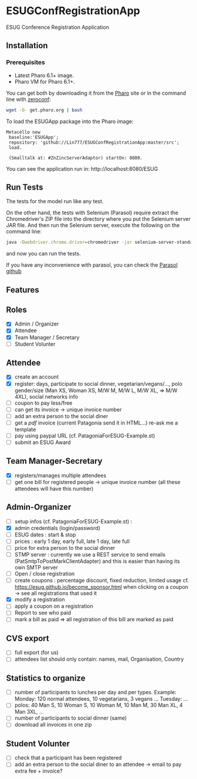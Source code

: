 # ESUGConfRegistrationApp
ESUG Conference Registration Application

## Installation 
### Prerequisites
- Latest Pharo 6.1+ image.
- Pharo VM for Pharo 6.1+.

You can get both by downloading it from the [Pharo](http://pharo.org) site or in the command line with [zeroconf](http://get.pharo.org): 

```bash
wget -O- get.pharo.org | bash
```

To load the ESUGApp package into the Pharo image:

```Smalltalk
Metacello new
 baseline:'ESUGApp';
 repository: 'github://Lin777/ESUGConfRegistrationApp:master/src';
 load.
 
 (Smalltalk at: #ZnZincServerAdaptor) startOn: 8080.
```

You can see the application run in: http://localhost:8080/ESUG

## Run Tests

The tests for the model run like any test.

On the other hand, the tests with Selenium (Parasol) require extract the Chromedriver's ZIP file into the directory where you put the Selenium server JAR file. And then run the Selenium server, execute the following on the command line:

```bash
java -Dwebdriver.chrome.driver=chromedriver -jar selenium-server-standalone-3.0.1.jar
```

and now you can run the tests.

If you have any inconvenience with parasol, you can check the [Parasol github](https://github.com/SeasideSt/Parasol)

## Features

## Roles

* [x] Admin / Organizer
* [x] Attendee
* [x] Team Manager / Secretary
* [ ] Student Volunter

## Attendee

* [x] create an account
* [x] register: days, participate to social dinner, vegetarian/vegans/..., polo gender/size (Man XS, Woman XS, M/W M, M/W L, M/W XL, => M/W 4XL), social networks info
* [ ] coupon to pay less/free
* [ ] can get its invoice -> unique invoice number
* [ ] add an extra person to the social diner
* [ ] get a *pdf* invoice (current Patagonia send it in HTML...) re-ask me a template
* [ ] pay using paypal URL (cf. PatagoniaForESUG-Example.st)
* [ ] submit an ESUG Award	

## Team Manager-Secretary

* [x] registers/manages multiple attendees
* [ ] get one bill for registered people -> unique invoice number (all these attendees will have this number)

## Admin-Organizer

* [ ] setup infos (cf. PatagoniaForESUG-Example.st) :
* [x] admin credentials (login/password)
* [ ] ESUG dates : start & stop
* [ ] prices : early 1 day, early full, late 1 day, late full
* [ ] price for extra person to the social dinner
* [ ] STMP server : currently we use a REST service to send emails (PatSmtpToPostMarkClientAdapter) and this is  easier than having its own SMTP server
* [ ] Open / close registration
* [ ] create coupons : percentage discount, fixed reduction, limited usage
	cf. https://esug.github.io/become_sponsor.html when clicking on a coupon -> see all registrations that used it 
* [x] modify a registration
* [ ] apply a coupon on a registration
* [ ] Report to see who paid 
* [ ] mark a bill as paid => all registration of this bill are marked as paid

## CVS export 

* [ ] full export (for us)
* [ ] attendees list should only contain: names, mail, Organisation, Country

## Statistics to organize
* [ ] number of participants to lunches per day and per types. Example: Monday: 120 normal attendees, 10 vegetarians, 3 vegans ... 	Tuesday: ...
* [ ] polos: 40 Man S, 10 Woman S, 10 Woman M, 10 Man M, 30 Man XL, 4 Man 3XL, ...
* [ ] number of participants to social dinner (same)
* [ ] download all invoices in one zip

## Student Volunter

* [ ] check that a participant has been registered
* [ ] add an extra person to the social diner to an attendee -> email to pay extra fee + invoice?
